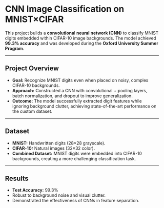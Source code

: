 # CNN Image Classification on MNIST×CIFAR

This project builds a **convolutional neural network (CNN)** to classify MNIST digits embedded within CIFAR-10 image backgrounds. The model achieved **99.3% accuracy** and was developed during the **Oxford University Summer Program**.

---

## Project Overview
- **Goal:** Recognize MNIST digits even when placed on noisy, complex CIFAR-10 backgrounds.  
- **Approach:** Constructed a CNN with convolutional + pooling layers, batch normalization, and dropout to improve generalization.  
- **Outcome:** The model successfully extracted digit features while ignoring background clutter, achieving state-of-the-art performance on the custom dataset.  

---

## Dataset
- **MNIST:** Handwritten digits (28×28 grayscale).  
- **CIFAR-10:** Natural images (32×32 color).  
- **Combined Dataset:** MNIST digits were embedded into CIFAR-10 backgrounds, creating a more challenging classification task.

---

## Results
- **Test Accuracy:** 99.3%  
- Robust to background noise and visual clutter.  
- Demonstrated the effectiveness of CNNs in feature separation.
